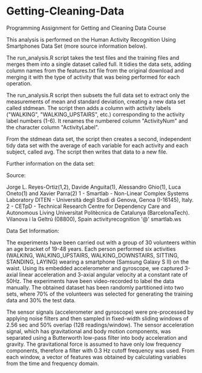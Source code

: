 # Getting-Cleaning-Data
Programming Assignment for Getting and Cleaning Data Course


This analysis is performed on the Human Activity Recognition Using Smartphones Data Set (more source information below).

The run_analysis.R script takes the test files and the training files and merges them into a single dataset called full. It tidies the data sets, adding column names from the features.txt file from the original download and merging it with the type of activity that was being performed for each operation.

The run_analysis.R script then subsets the full data set to extract only the measurements of mean and standard deviation, creating a new data set called stdmean. The script then adds a column with activity labels ("WALKING", "WALKING_UPSTAIRS", etc.) corresponding to the activity label numbers (1-6). It renames the numbered column "ActivityNum" and the character column "ActivityLabel".

From the stdmean data set, the script then creates a second, independent tidy data set with the average of each variable for each activity and each subject, called avg. The script then writes that data to a new file.

Further information on the data set:

Source:

Jorge L. Reyes-Ortiz(1,2), Davide Anguita(1), Alessandro Ghio(1), Luca Oneto(1) and Xavier Parra(2)
1 - Smartlab - Non-Linear Complex Systems Laboratory
DITEN - Università degli Studi di Genova, Genoa (I-16145), Italy. 
2 - CETpD - Technical Research Centre for Dependency Care and Autonomous Living
Universitat Politècnica de Catalunya (BarcelonaTech). Vilanova i la Geltrú (08800), Spain
activityrecognition '@' smartlab.ws

Data Set Information:

The experiments have been carried out with a group of 30 volunteers within an age bracket of 19-48 years. Each person performed six activities (WALKING, WALKING_UPSTAIRS, WALKING_DOWNSTAIRS, SITTING, STANDING, LAYING) wearing a smartphone (Samsung Galaxy S II) on the waist. Using its embedded accelerometer and gyroscope, we captured 3-axial linear acceleration and 3-axial angular velocity at a constant rate of 50Hz. The experiments have been video-recorded to label the data manually. The obtained dataset has been randomly partitioned into two sets, where 70% of the volunteers was selected for generating the training data and 30% the test data. 

The sensor signals (accelerometer and gyroscope) were pre-processed by applying noise filters and then sampled in fixed-width sliding windows of 2.56 sec and 50% overlap (128 readings/window). The sensor acceleration signal, which has gravitational and body motion components, was separated using a Butterworth low-pass filter into body acceleration and gravity. The gravitational force is assumed to have only low frequency components, therefore a filter with 0.3 Hz cutoff frequency was used. From each window, a vector of features was obtained by calculating variables from the time and frequency domain.
